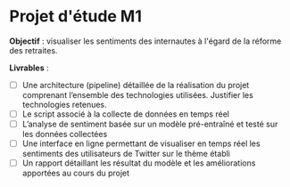 # Projet d'étude M1
**Objectif** : visualiser les sentiments des internautes à l'égard de la réforme des retraites.  

**Livrables** :
- [ ] Une architecture (pipeline) détaillée de la réalisation du projet comprenant l’ensemble des technologies utilisées. Justifier les technologies retenues.
- [ ] Le script associé à la collecte de données en temps réel
- [ ] L’analyse de sentiment basée sur un modèle pré-entraîné et testé sur les données collectées
- [ ] Une interface en ligne permettant de visualiser en temps réel les sentiments des utilisateurs de Twitter sur le thème établi
- [ ] Un rapport détaillant les résultat du modèle et les améliorations apportées au cours du projet
